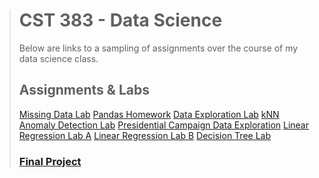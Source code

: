 ﻿> # CST 383 - Data Science
> Below are links to a sampling of assignments over the course of my data science class. 
> ## Assignments & Labs
> [Missing Data Lab](https://colab.research.google.com/drive/1BL0yPpruXy-H4C-IZwsr8sSV-S7-uaNi#scrollTo=RihQlz22oZKx)
> [Pandas Homework](https://colab.research.google.com/drive/1KSRiIZx_sknj4k0NW8DElJIXfb2wfQVK?usp=sharing)
> [Data Exploration Lab](https://colab.research.google.com/drive/1t6K0awED5LkNB2SA5n_KGR5plwWuY8qL?usp=sharing)
> [kNN Anomaly Detection Lab](https://colab.research.google.com/drive/1w-oGYn9F2g6pJyjOkc1myPW-uAU2KB0i?usp=sharing)
> [Presidential Campaign Data Exploration](https://colab.research.google.com/drive/1xNvPme_aXaOo4yl-yNoeYduC1WhH-4QG?usp=sharing)
> [Linear Regression Lab A](https://colab.research.google.com/drive/1psjFpo3IFaVVcmbFZ9wfJWtDfE9QQvVw?usp=sharing)
> [Linear Regression Lab B](https://colab.research.google.com/drive/1psjFpo3IFaVVcmbFZ9wfJWtDfE9QQvVw?usp=sharing)
> [Decision Tree Lab](https://colab.research.google.com/drive/1hL54t7DN7pZdM-OSsN3a5XlQT_qIKP6R?usp=sharing)
>### [Final Project](https://colab.research.google.com/drive/1G3xz9U9oJVyryNwbvmZI4ZfkC5c6AC7I?usp=sharing)
